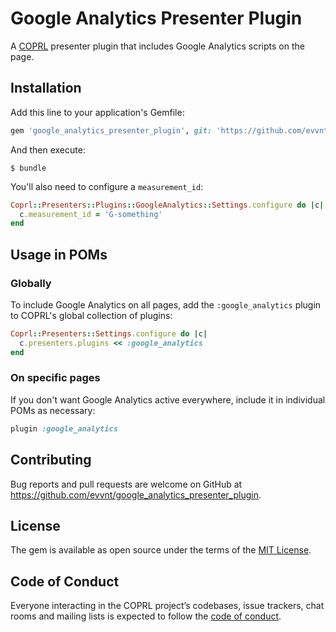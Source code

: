 # Google Analytics Presenter Plugin

A [COPRL](http://github.com/coprl/coprl) presenter plugin that includes Google Analytics scripts on the page.

## Installation

Add this line to your application's Gemfile:

```ruby
gem 'google_analytics_presenter_plugin', git: 'https://github.com/evvnt/google_analytics_presenter_plugin'
```

And then execute:

    $ bundle

You'll also need to configure a `measurement_id`:

```ruby
Coprl::Presenters::Plugins::GoogleAnalytics::Settings.configure do |c|
  c.measurement_id = 'G-something'
end
```

## Usage in POMs

### Globally

To include Google Analytics on all pages, add the `:google_analytics` plugin to COPRL's global
collection of plugins:

```ruby
Coprl::Presenters::Settings.configure do |c|
  c.presenters.plugins << :google_analytics
end
```

### On specific pages

If you don't want Google Analytics active everywhere, include it in individual POMs as necessary:
```ruby
plugin :google_analytics
```

## Contributing

Bug reports and pull requests are welcome on GitHub at https://github.com/evvnt/google_analytics_presenter_plugin.

## License

The gem is available as open source under the terms of the [MIT License](https://opensource.org/licenses/MIT).

## Code of Conduct

Everyone interacting in the COPRL project’s codebases, issue trackers, chat rooms and mailing lists is expected to follow the [code of conduct](https://github.com/coprl/coprl/blob/master/CODE-OF-CONDUCT.md).
